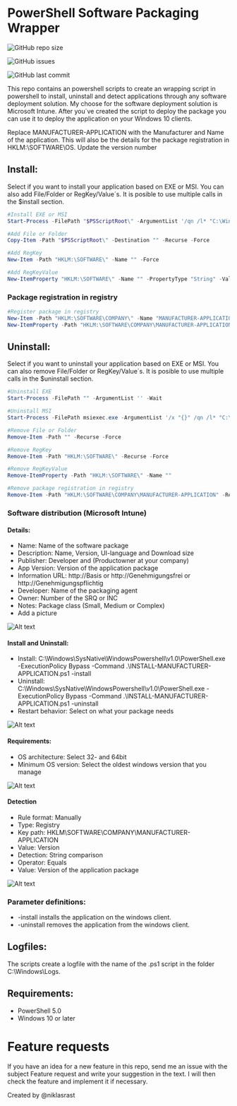 # PowerShell Software Packaging Wrapper

![GitHub repo size](https://img.shields.io/github/repo-size/niklasrast/MEM-Application-Packaging-Wrapper)

![GitHub issues](https://img.shields.io/github/issues-raw/niklasrast/MEM-Application-Packaging-Wrapper)

![GitHub last commit](https://img.shields.io/github/last-commit/niklasrast/MEM-Application-Packaging-Wrapper)

This repo contains an powershell scripts to create an wrapping script in powershell to install, uninstall and detect applications through any software deployment solution. My choose for the software deployment solution is Microsoft Intune. After you´ve created the script to deploy the package you can use it to deploy the application on your Windows 10 clients.

Replace MANUFACTURER-APPLICATION with the Manufacturer and Name of the application. This will also be the details for the package registration in HKLM:\SOFTWARE\OS. Update the version number

## Install:
Select if you want to install your application based on EXE or MSI. You can also add File/Folder or RegKey/Value´s. It is posible to use multiple calls in the $install section.
```powershell
#Install EXE or MSI
Start-Process -FilePath "$PSScriptRoot\" -ArgumentList '/qn /l* "C:\Windows\Logs\INSTALL-MANUFACTURER-APPLICATION-Application.log"' -Wait

#Add File or Folder
Copy-Item -Path "$PSScriptRoot\" -Destination "" -Recurse -Force

#Add RegKey
New-Item -Path "HKLM:\SOFTWARE\" -Name "" -Force

#Add RegKeyValue
New-ItemProperty "HKLM:\SOFTWARE\" -Name "" -PropertyType "String" -Value "" -Force
```

### Package registration in registry
```powershell
#Register package in registry
New-Item -Path "HKLM:\SOFTWARE\COMPANY\" -Name "MANUFACTURER-APPLICATION"
New-ItemProperty -Path "HKLM:\SOFTWARE\COMPANY\MANUFACTURER-APPLICATION" -Name "Version" -PropertyType "String" -Value "1.0.0" -Force
```

## Uninstall:
Select if you want to uninstall your application based on EXE or MSI. You can also remove File/Folder or RegKey/Value´s. It is posible to use multiple calls in the $uninstall section.
```powershell
#Uninstall EXE
Start-Process -FilePath "" -ArgumentList '' -Wait

#Uninstall MSI
Start-Process -FilePath msiexec.exe -ArgumentList '/x "{}" /qn /l* "C:\Windows\Logs\UNINSTALL-MANUFACTURER-APPLICATION-Application.log"' -Wait

#Remove File or Folder
Remove-Item -Path "" -Recurse -Force

#Remove RegKey
Remove-Item -Path "HKLM:\SOFTWARE\" -Recurse -Force

#Remove RegKeyValue
Remove-ItemProperty -Path "HKLM:\SOFTWARE\" -Name ""

#Remove package registration in registry
Remove-Item -Path "HKLM:\SOFTWARE\COMPANY\MANUFACTURER-APPLICATION" -Recurse -Force 
```

### Software distribution (Microsoft Intune)
####  Details: 
- Name: Name of the software package
- Description: Name, Version, UI-language and Download size
- Publisher: Developer and (Productowner at your company)
- App Version: Version of the application package
- Information URL: http://Basis or http://Genehmigungsfrei or http://Genehmigungspflichtig
- Developer: Name of the packaging agent
- Owner: Number of the SRQ or INC
- Notes: Package class (Small, Medium or Complex)
- Add a picture

![Alt text](https://github.com/niklasrast/MEM-Application-Packaging-Wrapper/blob/main/img/mem-app-01.png "App informations")

#### Install and Uninstall:
- Install: C:\Windows\SysNative\WindowsPowershell\v1.0\PowerShell.exe -ExecutionPolicy Bypass -Command .\INSTALL-MANUFACTURER-APPLICATION.ps1 -install
- Uninstall: C:\Windows\SysNative\WindowsPowershell\v1.0\PowerShell.exe -ExecutionPolicy Bypass -Command .\INSTALL-MANUFACTURER-APPLICATION.ps1 -uninstall
- Restart behavior: Select on what your package needs

![Alt text](https://github.com/niklasrast/MEM-Application-Packaging-Wrapper/blob/main/img/mem-app-02.png "App informations")

#### Requirements:
- OS architecture: Select 32- and 64bit
- Minimum OS version: Select the oldest windows version that you manage

![Alt text](https://github.com/niklasrast/MEM-Application-Packaging-Wrapper/blob/main/img/mem-app-03.png "App informations")

#### Detection
- Rule format: Manually
- Type: Registry
- Key path: HKLM\SOFTWARE\COMPANY\MANUFACTURER-APPLICATION
- Value: Version
- Detection: String comparison
- Operator: Equals
- Value: Version of the application package

![Alt text](https://github.com/niklasrast/MEM-Application-Packaging-Wrapper/blob/main/img/mem-app-04.png "App informations")

### Parameter definitions:
- -install installs the application on the windows client.
- -uninstall removes the application from the windows client.
 
## Logfiles:
The scripts create a logfile with the name of the .ps1 script in the folder C:\Windows\Logs.

## Requirements:
- PowerShell 5.0
- Windows 10 or later
 
# Feature requests
If you have an idea for a new feature in this repo, send me an issue with the subject Feature request and write your suggestion in the text. I will then check the feature and implement it if necessary.

Created by @niklasrast 
